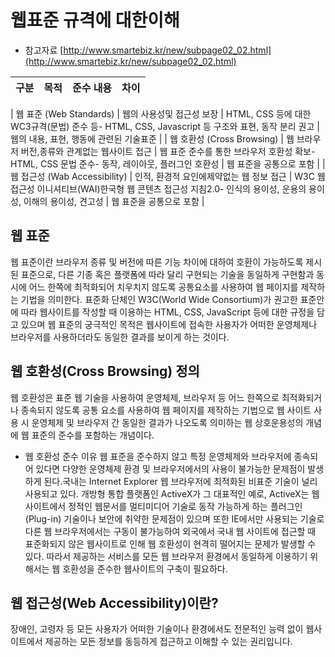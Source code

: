 # 웹표준 규격에 대한이해

- 참고자료
  [http://www.smartebiz.kr/new/subpage02_02.html](http://www.smartebiz.kr/new/subpage02_02.html)

| 구분 | 목적 | 준수 내용 | 차이 |
| ---- | ---- | --------- | ---- |

| 웹 표준
(Web Standards) | 웹의 사용성및 접근성 보장 | HTML, CSS 등에 대한 WC3규격(문법) 준수 등- HTML, CSS, Javascript 등 구조와 표현, 동작 분리 권고 | 웹의 내용, 표현, 행동에 관련된 기술표준 |
| 웹 호환성
(Cross Browsing) | 웹 브라우저 버전,종류와 관계없는 웹사이트 접근 | 웹 표준 준수를 통한 브라우저 호환성 확보- HTML, CSS 문법 준수- 동작, 레이아웃, 플러그인 호환성 | 웹 표준을 공통으로 포함 |
| 웹 접근성
(Wab Accessibility) | 인적, 환경적 요인에제약없는 웹 정보 접근 | W3C 웹 접근성 이니셔티브(WAI)한국형 웹 콘텐츠 접근성 지침2.0- 인식의 용이성, 운용의 용이성, 이해의 용이성, 견고성 | 웹 표준을 공통으로 포함 |

## 웹 표준

웹 표준이란 브라우저 종류 및 버전에 따른 기능 차이에 대하여 호환이 가능하도록 제시된 표준으로, 다른 기종 혹은 플랫폼에 따라 달리 구현되는 기술을 동일하게 구현함과 동시에 어느 한쪽에 최적화되어 치우치지 않도록 공통요소를 사용하여 웹 페이지를 제작하는 기법을 의미한다. 표준화 단체인 W3C(World Wide Consortium)가 권고한 표준안에 따라 웹사이트를 작성할 때 이용하는 HTML, CSS, JavaScript 등에 대한 규정을 담고 있으며 웹 표준의 궁극적인 목적은 웹사이트에 접속한 사용자가 어떠한 운영체제나 브라우저를 사용하더라도 동일한 결과를 보이게 하는 것이다.

## 웹 호환성(Cross Browsing) 정의

웹 호환성은 표준 웹 기술을 사용하여 운영체제, 브라우저 등 어느 한쪽으로 최적화되거나 종속되지 않도록 공통 요소를 사용하여 웹 페이지를 제작하는 기법으로 웹 사이트 사용 시 운영체제 및 브라우저 간 동일한 결과가 나오도록 의미하는 웹 상호운용성의 개념에 웹 표준의 준수를 포함하는 개념이다.

- 웹 호환성 준수 이유
  웹 표준을 준수하지 않고 특정 운영체제와 브라우저에 종속되어 있다면 다양한 운영체제 환경 및 브라우저에서의 사용이 불가능한 문제점이 발생하게 된다.국내는 Internet Explorer 웹 브라우저에 최적화된 비표준 기술이 널리 사용되고 있다. 개방형 통합 플랫폼인 ActiveX가 그 대표적인 예로, ActiveX는 웹사이트에서 정적인 웹문서를 멀티미디어 기술로 동작 가능하게 하는 플러그인(Plug-in) 기술이나 보안에 취약한 문제점이 있으며 또한 IE에서만 사용되는 기술로 다른 웹 브라우저에서는 구동이 불가능하여 외국에서 국내 웹 사이트에 접근할 때 표준화되지 않은 웹사이트로 인해 웹 호환성이 현격히 떨어지는 문제가 발생할 수 있다. 따라서 제공하는 서비스를 모든 웹 브라우저 환경에서 동일하게 이용하기 위해서는 웹 호환성을 준수한 웹사이트의 구축이 필요하다.

## 웹 접근성(Web Accessibility)이란?

장애인, 고령자 등 모든 사용자가 어떠한 기술이나 환경에서도 전문적인 능력 없이 웹사이트에서 제공하는 모든 정보를 동등하게 접근하고 이해할 수 있는 권리입니다.
